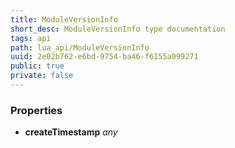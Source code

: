 ```yaml
---
title: ModuleVersionInfo
short_desc: ModuleVersionInfo type documentation
tags: api
path: lua_api/ModuleVersionInfo
uuid: 2e02b762-e6bd-9754-ba46-f6155a099271
public: true
private: false
---
```




### Properties

* **createTimestamp** *any* 
